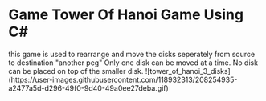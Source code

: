 <h1>Game Tower Of Hanoi Game Using C#</h1>
this game is used to rearrange and move the disks seperately from source to destination "another peg" Only one disk can be moved at a time. No disk can be placed on top of the smaller disk.
![tower_of_hanoi_3_disks](https://user-images.githubusercontent.com/118932313/208254935-a2477a5d-d296-49f0-9d40-49a0ee27deba.gif)
